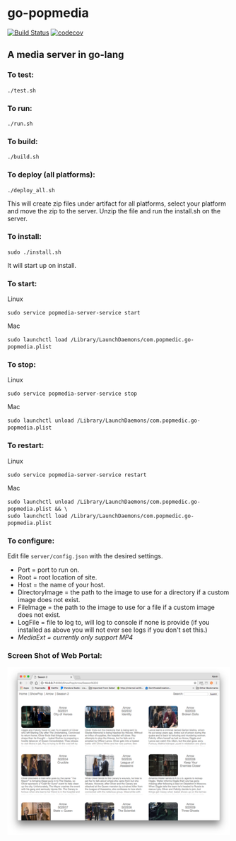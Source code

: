 # go-popmedia

[![Build Status](https://travis-ci.org/popmedic/go-popmedia.svg?branch=master)](https://travis-ci.org/popmedic/go-popmedia)
[![codecov](https://codecov.io/gh/popmedic/go-popmedia/branch/master/graph/badge.svg)](https://codecov.io/gh/popmedic/go-popmedia)
## A media server in go-lang

### To test:

```
./test.sh
```

### To run:

```
./run.sh
```

### To build:

```
./build.sh
```

### To deploy (all platforms):

```
./deploy_all.sh
```

This will create zip files under artifact for all platforms, select your platform and move the zip to the server.  Unzip the file and run the install.sh on the server.

### To install:

```
sudo ./install.sh
```

It will start up on install.

### To start:

Linux

```
sudo service popmedia-server-service start
```

Mac

```
sudo launchctl load /Library/LaunchDaemons/com.popmedic.go-popmedia.plist
```

### To stop:

Linux

```
sudo service popmedia-server-service stop
```

Mac

```
sudo launchctl unload /Library/LaunchDaemons/com.popmedic.go-popmedia.plist
```

### To restart:

Linux

```
sudo service popmedia-server-service restart
```

Mac

```
sudo launchctl unload /Library/LaunchDaemons/com.popmedic.go-popmedia.plist && \
sudo launchctl load /Library/LaunchDaemons/com.popmedic.go-popmedia.plist
```

### To configure:
Edit file `server/config.json` with the desired settings.
- Port = port to run on.
- Root = root location of site.
- Host = the name of your host.
- DirectoryImage = the path to the image to use for a directory if a custom image does not exist.
- FileImage = the path to the image to use for a file if a custom image does not exist.
- LogFile = file to log to, will log to console if none is provide (if you installed as above you will not ever see logs if you don't set this.)
- *MediaExt = currently only support MP4*

### Screen Shot of Web Portal:
![alt tag](ScreenShot.png)
